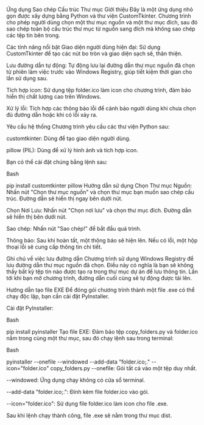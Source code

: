 Ứng dụng Sao chép Cấu trúc Thư mục
Giới thiệu
Đây là một ứng dụng nhỏ gọn được xây dựng bằng Python và thư viện CustomTkinter. Chương trình cho phép người dùng chọn một thư mục nguồn và một thư mục đích, sau đó sao chép toàn bộ cấu trúc thư mục từ nguồn sang đích mà không sao chép các tệp tin bên trong.

Các tính năng nổi bật
Giao diện người dùng hiện đại: Sử dụng CustomTkinter để tạo các nút bo tròn và giao diện sạch sẽ, thân thiện.

Lưu đường dẫn tự động: Tự động lưu lại đường dẫn thư mục nguồn đã chọn từ phiên làm việc trước vào Windows Registry, giúp tiết kiệm thời gian cho lần sử dụng sau.

Tích hợp icon: Sử dụng tệp folder.ico làm icon cho chương trình, đảm bảo hiển thị chất lượng cao trên Windows.

Xử lý lỗi: Tích hợp các thông báo lỗi để cảnh báo người dùng khi chưa chọn đủ đường dẫn hoặc khi có lỗi xảy ra.

Yêu cầu hệ thống
Chương trình yêu cầu các thư viện Python sau:

customtkinter: Dùng để tạo giao diện người dùng.

pillow (PIL): Dùng để xử lý hình ảnh và tích hợp icon.

Bạn có thể cài đặt chúng bằng lệnh sau:

Bash

pip install customtkinter pillow
Hướng dẫn sử dụng
Chọn Thư mục Nguồn: Nhấn nút "Chọn thư mục nguồn" và chọn thư mục bạn muốn sao chép cấu trúc. Đường dẫn sẽ hiển thị ngay bên dưới nút.

Chọn Nơi Lưu: Nhấn nút "Chọn nơi lưu" và chọn thư mục đích. Đường dẫn sẽ hiển thị bên dưới nút.

Sao chép: Nhấn nút "Sao chép!" để bắt đầu quá trình.

Thông báo: Sau khi hoàn tất, một thông báo sẽ hiện lên. Nếu có lỗi, một hộp thoại lỗi sẽ cung cấp thông tin chi tiết.

Ghi chú về việc lưu đường dẫn
Chương trình sử dụng Windows Registry để lưu đường dẫn thư mục nguồn đã chọn. Điều này có nghĩa là bạn sẽ không thấy bất kỳ tệp tin nào được tạo ra trong thư mục dự án để lưu thông tin. Lần tới khi bạn mở chương trình, đường dẫn cuối cùng sẽ tự động được tải lên.

Hướng dẫn tạo file EXE
Để đóng gói chương trình thành một file .exe có thể chạy độc lập, bạn cần cài đặt PyInstaller.

Cài đặt PyInstaller:

Bash

pip install pyinstaller
Tạo file EXE: Đảm bảo tệp copy_folders.py và folder.ico nằm trong cùng một thư mục, sau đó chạy lệnh sau trong terminal:

Bash

pyinstaller --onefile --windowed --add-data "folder.ico;." --icon="folder.ico" copy_folders.py
--onefile: Gói tất cả vào một tệp duy nhất.

--windowed: Ứng dụng chạy không có cửa sổ terminal.

--add-data "folder.ico;.": Đính kèm file folder.ico vào gói.

--icon="folder.ico": Sử dụng file folder.ico làm icon cho file .exe.


Sau khi lệnh chạy thành công, file .exe sẽ nằm trong thư mục dist.
